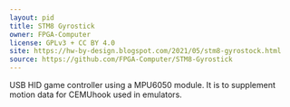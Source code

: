 ```yaml
---
layout: pid
title: STM8 Gyrostick
owner: FPGA-Computer
license: GPLv3 + CC BY 4.0
site: https://hw-by-design.blogspot.com/2021/05/stm8-gyrostock.html
source: https://github.com/FPGA-Computer/STM8-Gyrostick
---
```

USB HID game controller using a MPU6050 module. It is to supplement motion data for CEMUhook used in emulators.

